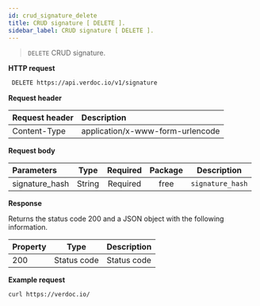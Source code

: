 ```yaml
---
id: crud_signature_delete
title: CRUD signature [ DELETE ].
sidebar_label: CRUD signature [ DELETE ].
---
```


  > ```DELETE``` CRUD signature. 

**HTTP request**

 ```bash 
  DELETE https://api.verdoc.io/v1/signature
 ```

**Request header**

| Request header | Description                      |
| :------------- | :------------------------------- |
| Content-Type   | application/x-www-form-urlencode |

**Request body**

| Parameters     |  Type  | Required | Package | Description          |
| :------------- | :----: | :------: | :-----: | -------------------- |
| signature_hash | String | Required |  free   | ```signature_hash``` |

**Response**

Returns the status code 200 and a JSON object with the following information.

| Property |    Type     | Description |
| :------- | :---------: | ----------- |
| 200      | Status code | Status code |

**Example request**

  ~~~bash
  curl https://verdoc.io/
  ~~~
